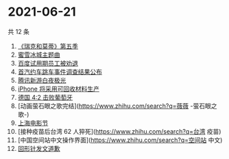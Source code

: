 # 2021-06-21

共 12 条

<!-- BEGIN ZHIHUSEARCH -->
<!-- 最后更新时间 Mon Jun 21 2021 15:20:18 GMT+0800 (China Standard Time) -->
1. [《瑞克和莫蒂》第五季](https://www.zhihu.com/search?q=瑞克和莫蒂)
1. [蜜雪冰城主题曲](https://www.zhihu.com/search?q=蜜雪冰城)
1. [百度试用期员工被劝退](https://www.zhihu.com/search?q=百度员工被劝退)
1. [首汽约车跳车事件调查结果公布](https://www.zhihu.com/search?q=首汽约车)
1. [腾讯新游白夜极光](https://www.zhihu.com/search?q=白夜极光)
1. [iPhone 将采用可回收材料生产](https://www.zhihu.com/search?q=苹果)
1. [德国 4:2 击败葡萄牙](https://www.zhihu.com/search?q=德国队)
1. [动画萤石眼之歌完结](https://www.zhihu.com/search?q=薇薇 -萤石眼之歌-)
1. [上海电影节](https://www.zhihu.com/search?q=上海电影节)
1. [接种疫苗后台湾 62 人猝死](https://www.zhihu.com/search?q=台湾 疫苗)
1. [中国空间站中文操作界面](https://www.zhihu.com/search?q=空间站 中文)
1. [回形针发文道歉](https://www.zhihu.com/search?q=回形针道歉)
<!-- END ZHIHUSEARCH -->

